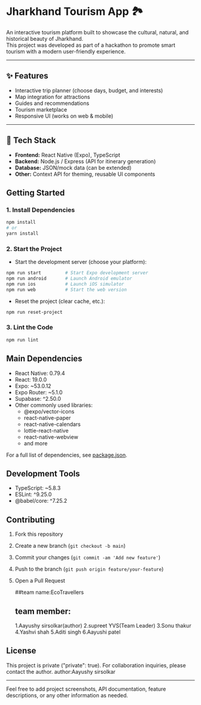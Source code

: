 # Jharkhand Tourism App 🏞️

An interactive tourism platform built to showcase the cultural, natural, and historical beauty of Jharkhand.  
This project was developed as part of a hackathon to promote smart tourism with a modern user-friendly experience.

---

## ✨ Features
- Interactive trip planner (choose days, budget, and interests)
- Map integration for attractions
- Guides and recommendations
- Tourism marketplace
- Responsive UI (works on web & mobile)

---

## 🚀 Tech Stack
- **Frontend:** React Native (Expo), TypeScript
- **Backend:** Node.js / Express (API for itinerary generation)
- **Database:** JSON/mock data (can be extended)
- **Other:** Context API for theming, reusable UI components
## Getting Started

### 1. Install Dependencies

```bash
npm install
# or
yarn install
```

### 2. Start the Project

- Start the development server (choose your platform):

```bash
npm run start         # Start Expo development server
npm run android       # Launch Android emulator
npm run ios           # Launch iOS simulator
npm run web           # Start the web version
```

- Reset the project (clear cache, etc.):

```bash
npm run reset-project
```

### 3. Lint the Code

```bash
npm run lint
```

## Main Dependencies

- React Native: 0.79.4
- React: 19.0.0
- Expo: ~53.0.12
- Expo Router: ~5.1.0
- Supabase: ^2.50.0
- Other commonly used libraries:  
  - @expo/vector-icons  
  - react-native-paper  
  - react-native-calendars  
  - lottie-react-native  
  - react-native-webview  
  - and more

For a full list of dependencies, see [package.json](./package.json).

## Development Tools

- TypeScript: ~5.8.3
- ESLint: ^9.25.0
- @babel/core: ^7.25.2

## Contributing

1. Fork this repository
2. Create a new branch (`git checkout -b main`)
3. Commit your changes (`git commit -am 'Add new feature'`)
4. Push to the branch (`git push origin feature/your-feature`)
5. Open a Pull Request

   ##team name:EcoTravellers
   ## team member:
   1.Aayushy sirsolkar(author)
   2.supreet YVS(Team Leader)
   3.Sonu thakur
   4.Yashvi shah
   5.Aditi singh
   6.Aayushi patel

## License

This project is private ("private": true). For collaboration inquiries, please contact the author.
author:Aayushy sirsolkar

---

Feel free to add project screenshots, API documentation, feature descriptions, or any other information as needed.
